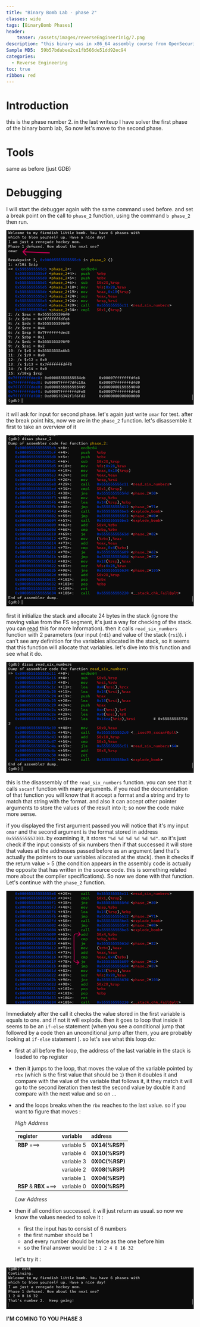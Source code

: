 ```yaml
---
title: "Binary Bomb Lab - phase 2"
classes: wide
tags: [BinaryBomb Phases]
header:
    teaser: /assets/images/reverseEngineerinig/7.png
description: "this binary was in x86_64 assembly course from OpenSecurityTraining2. and consist of 6 phases every one needs a special password to be defused (passed) otherwise it will blown up (not passed)."
Sample MD5:  59b57bdabee2ce1fb566de51dd92ec94
categories:
  - Reverse Engineering
toc: true
ribbon: red
---
```

# Introduction

this is the phase number 2. in the last writeup I have solver the first phase of the binary bomb lab, So now let's move to the second phase.

# Tools

same as before (just GDB)

# Debugging

I will start the debugger again with the same command used before. and set a break point on the call to ```phase_2``` function, using the command ```b phase_2``` then run.

[![1](/assets/images/reverseEngineerinig/phase2/1.png)](/assets/images/reverseEngineerinig/phase2/1.png)

it will ask for input for second phase. let's again just write ```omar``` for test. after the break point hits, now we are in the ```phase_2``` function. let's disassemble it first to take an overview of it 

[![2](/assets/images/reverseEngineerinig/phase2/2.png)](/assets/images/reverseEngineerinig/phase2/2.png)

first it initialize the stack and allocate 24 bytes in the stack  (ignore the moving value from the FS segment, it's just a way for checking of the stack. you can [read](https://stackoverflow.com/questions/10325713/why-does-this-memory-address-fs0x28-fs0x28-have-a-random-value) this for more Information). then it calls ```read_six_numbers``` function with 2 parameters (our input (```rdi```) and value of the stack (```rsi```)). i can't see any definition for the variables allocated in the stack, so it seems that this function will allocate that variables. let's dive into this function and see what it do.

[![3](/assets/images/reverseEngineerinig/phase2/3.png)](/assets/images/reverseEngineerinig/phase2/3.png)

this is the disassembly of the ```read_six_numbers``` function. you can see that it calls ```sscanf``` function with many arguments. if you read the documentation of that function you will know that it accept a format and a string and try to match that string with the format. and also it can accept other pointer arguments to store the values of the result into it; so now the code make more sense. 

if you displayed the first argument passed you will notice that it's my input ```omar``` and the second argument is the format stored in address ```0x555555557303```. by examining it, it stores ```"%d %d %d %d %d %d"```. so it's just check if the input consists of six numbers then if that successed it will store that values at the addresses passed before as an argument (and that's actually the pointers to our variables allocated at the stack). then it checks if the return value > 5 (the condition appears in the assembly code is actually the opposite that has written in the source code. this is something related more about the compiler specifications). So now we done with that function. Let's continue with the ```phase_2``` function.

[![4](/assets/images/reverseEngineerinig/phase2/4.png)](/assets/images/reverseEngineerinig/phase2/4.png)

Immediately after the call it checks the value stored in the first variable is equals to one. and if not it will explode. then it goes to loop that inside it seems to be an ```if-else``` statement (when you see a conditional jump that followed by a code then an unconditional jump after them, you are probably looking at ```if-else``` statement ). so let's see what this loop do:

 - first at all before the loop, the address of the last variable in the stack is loaded to ```rbp``` register

 - then it jumps to the loop, that moves the value of the variable pointed by ```rbx``` (which is the first value that should be ```1```) then it doubles it and compare with the value of the variable that follows it, it they match it will go to the second iteration then test the second value by double it and compare with the next value and so on ...

 - and the loops breaks when the ```rbx``` reaches to the last value. so if you want to figure that moves :

   

   *High Address*

   | register                | variable   | address        |
   | ----------------------- | ---------- | -------------- |
   | **RBP** ===>            | variable 5 | **0X14(%RSP)** |
   |                         | variable 4 | **0X10(%RSP)** |
   |                         | variable 3 | **0X0C(%RSP)** |
   |                         | variable 2 | **0X08(%RSP)** |
   |                         | variable 1 | **0X04(%RSP)** |
   | **RSP**  & **RBX** ===> | variable 0 | **0X00(%RSP)** |

   *Low Address*

 - then if all condition successed. it will just return as usual. so now we know the values needed to solve it :

   - first the input has to consist of 6 numbers
   - the first number should be 1
   - and every number should be twice as the one before him
   - so the final answer would be : ```1 2 4 8 16 32```

   let's try it :

[![5](/assets/images/reverseEngineerinig/phase2/5.png)](/assets/images/reverseEngineerinig/phase2/5.png)

**I'M COMING TO YOU PHASE 3**

